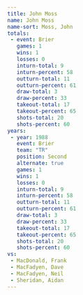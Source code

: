```yaml
---
title: John Moss
name: John Moss
name-sort: Moss, John
totals:
 - event: Brier
   games: 1
   wins: 1
   losses: 0
   inturn-total: 9
   inturn-percent: 58
   outturn-total: 11
   outturn-percent: 61
   draw-total: 3
   draw-percent: 33
   takeout-total: 17
   takeout-percent: 65
   shots-total: 20
   shots-percent: 60
years:
 - year: 1988
   event: Brier
   team: "TR"
   position: Second
   alternate: true
   games: 1
   wins: 1
   losses: 0
   inturn-total: 9
   inturn-percent: 58
   outturn-total: 11
   outturn-percent: 61
   draw-total: 3
   draw-percent: 33
   takeout-total: 17
   takeout-percent: 65
   shots-total: 20
   shots-percent: 60
vs:
 - MacDonald, Frank
 - MacFadyen, Dave
 - MacFadyen, Neil
 - Sheridan, Aidan
---
```

